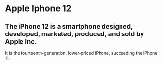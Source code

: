 # Apple Iphone 12
## **The iPhone 12** is a smartphone designed, developed, marketed, produced, and sold by Apple Inc.
It is the fourteenth-generation, lower-priced iPhone, succeeding the iPhone 11.
